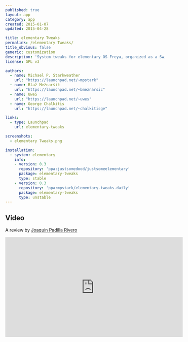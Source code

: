 ```yaml
---
published: true
layout: app
category: app
created: 2015-01-07
updated: 2015-04-28

title: elementary Tweaks
permalink: /elementary Tweaks/
title_obvious: false
generic: customization
description: 'System tweaks for elementary OS Freya, organized as a Switchboard plugin.'
license: GPL v3

authors:
  - name: Michael P. Starkweather
    url: "https://launchpad.net/~mpstark"
  - name: Blaž Mežnaršič
    url: "https://launchpad.net/~bmeznarsic"
  - name: UweS
    url: "https://launchpad.net/~uwes"
  - name: George Chalkitis
    url: "https://launchpad.net/~chalkitisge"

links:
  - type: Launchpad
    url: elementary-tweaks

screenshots:
  - elementary Tweaks.png

installation:
  - system: elementary
    info:
    - version: 0.3
      repository: 'ppa:justsomedood/justsomeelementary'
      package: elementary-tweaks
      type: stable
    - version: 0.3
      repository: 'ppa:mpstark/elementary-tweaks-daily'
      package: elementary-tweaks
      type: unstable
---
```

## Video
A review by [Joaquín Padilla Rivero](https://www.youtube.com/channel/UC_im4PuM9ViTNjaUf2cXmgg)

<iframe width="560" height="315" src="https://www.youtube.com/embed/1WjB1LZjp-k" frameborder="0" allowfullscreen></iframe>
